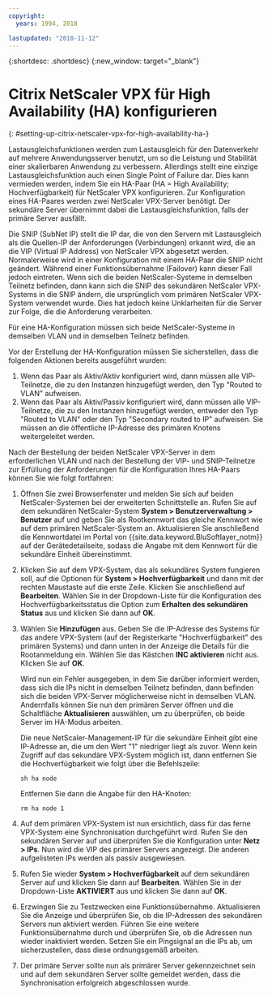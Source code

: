 ```yaml
---
copyright:
  years: 1994, 2018

lastupdated: "2018-11-12"
---
```


{:shortdesc: .shortdesc}
{:new_window: target="_blank"}

# Citrix NetScaler VPX für High Availability (HA) konfigurieren
{: #setting-up-citrix-netscaler-vpx-for-high-availability-ha-}

Lastausgleichsfunktionen werden zum Lastausgleich für den Datenverkehr auf mehrere Anwendungsserver benutzt, um so die Leistung und Stabilität einer skalierbaren Anwendung zu verbessern. Allerdings stellt eine einzige Lastausgleichsfunktion auch einen Single Point of Failure dar. Dies kann vermieden werden, indem Sie ein HA-Paar (HA = High Availability; Hochverfügbarkeit) für NetScaler VPX konfigurieren. Zur Konfiguration eines HA-Paares werden zwei NetScaler VPX-Server benötigt. Der sekundäre Server übernimmt dabei die Lastausgleichsfunktion, falls der primäre Server ausfällt. 

Die SNIP (SubNet IP) stellt die IP dar, die von den Servern mit Lastausgleich als die Quellen-IP der Anforderungen (Verbindungen) erkannt wird, die an die VIP (Virtual IP Address) von NetScaler VPX abgesetzt werden. Normalerweise wird in einer Konfiguration mit einem HA-Paar die SNIP nicht geändert. Während einer Funktionsübernahme (Failover) kann dieser Fall jedoch eintreten. Wenn sich die beiden NetScaler-Systeme in demselben Teilnetz befinden, dann kann sich die SNIP des sekundären NetScaler VPX-Systems in die SNIP ändern, die ursprünglich vom primären NetScaler VPX-System verwendet wurde. Dies hat jedoch keine Unklarheiten für die Server zur Folge, die die Anforderung verarbeiten.

Für eine HA-Konfiguration müssen sich beide NetScaler-Systeme in demselben VLAN und in demselben Teilnetz befinden.

Vor der Erstellung der HA-Konfiguration müssen Sie sicherstellen, dass die folgenden Aktionen bereits ausgeführt wurden:

1. Wenn das Paar als Aktiv/Aktiv konfiguriert wird, dann müssen alle VIP-Teilnetze, die zu den Instanzen hinzugefügt werden, den Typ "Routed to VLAN" aufweisen.
2. Wenn das Paar als Aktiv/Passiv konfiguriert wird, dann müssen alle VIP-Teilnetze, die zu den Instanzen hinzugefügt werden, entweder den Typ "Routed to VLAN" oder den Typ "Secondary routed to IP" aufweisen. Sie müssen an die öffentliche IP-Adresse des primären Knotens weitergeleitet werden.

Nach der Bestellung der beiden NetScaler VPX-Server in dem erforderlichen VLAN und nach der Bestellung der VIP- und SNIP-Teilnetze zur Erfüllung der Anforderungen für die Konfiguration Ihres HA-Paars können Sie wie folgt fortfahren:

1. Öffnen Sie zwei Browserfenster und melden Sie sich auf beiden NetScaler-Systemen bei der erweiterten Schnittstelle an. Rufen Sie auf dem sekundären NetScaler-System **System > Benutzerverwaltung > Benutzer** auf und geben Sie als Rootkennwort das gleiche Kennwort wie auf dem primären NetScaler-System an. Aktualisieren Sie anschließend die Kennwortdatei im Portal von {{site.data.keyword.BluSoftlayer_notm}} auf der Gerätedetailseite, sodass die Angabe mit dem Kennwort für die sekundäre Einheit übereinstimmt.

2. Klicken Sie auf dem VPX-System, das als sekundäres System fungieren soll, auf die Optionen für **System > Hochverfügbarkeit** und dann mit der rechten Maustaste auf die erste Zeile. Klicken Sie anschließend auf **Bearbeiten**. Wählen Sie in der Dropdown-Liste für die Konfiguration des Hochverfügbarkeitsstatus die Option zum **Erhalten des sekundären Status** aus und klicken Sie dann auf **OK**.

3. Wählen Sie **Hinzufügen** aus. Geben Sie die IP-Adresse des Systems für das andere VPX-System (auf der Registerkarte "Hochverfügbarkeit" des primären Systems) und dann unten in der Anzeige die Details für die Rootanmeldung ein. Wählen Sie das Kästchen **INC aktivieren** nicht aus. Klicken Sie auf **OK**. 
	
	Wird nun ein Fehler ausgegeben, in dem Sie darüber informiert werden, dass sich die IPs nicht in demselben Teilnetz befinden, dann befinden sich die beiden VPX-Server möglicherweise nicht in demselben VLAN. Andernfalls können Sie nun den primären Server öffnen und die Schaltfläche **Aktualisieren** auswählen, um zu überprüfen, ob beide Server im HA-Modus arbeiten. 

	Die neue NetScaler-Management-IP für die sekundäre Einheit gibt eine IP-Adresse an, die um den Wert "1" niedriger liegt als zuvor. Wenn kein Zugriff auf das sekundäre VPX-System möglich ist, dann entfernen Sie die Hochverfügbarkeit wie folgt über die Befehlszeile:

	`sh ha node`

	Entfernen Sie dann die Angabe für den HA-Knoten:
	
	`rm ha node 1`

4. Auf dem primären VPX-System ist nun ersichtlich, dass für das ferne VPX-System eine Synchronisation durchgeführt wird. Rufen Sie den sekundären Server auf und überprüfen Sie die Konfiguration unter **Netz > IPs**. Nun wird die VIP des primärer Servers angezeigt. Die anderen aufgelisteten IPs werden als passiv ausgewiesen.

6. Rufen Sie wieder **System > Hochverfügbarkeit** auf dem sekundären Server auf und klicken Sie dann auf **Bearbeiten**. Wählen Sie in der Dropdown-Liste **AKTIVIERT** aus und klicken Sie dann auf **OK**.

7. Erzwingen Sie zu Testzwecken eine Funktionsübernahme. Aktualisieren Sie die Anzeige und überprüfen Sie, ob die IP-Adressen des sekundären Servers nun aktiviert werden. Führen Sie eine weitere Funktionsübernahme durch und überprüfen Sie, ob die Adressen nun wieder inaktiviert werden. Setzen Sie ein Pingsignal an die IPs ab, um sicherzustellen, dass diese ordnungsgemäß arbeiten.

8. Der primäre Server sollte nun als primärer Server gekennzeichnet sein und auf dem sekundären Server sollte gemeldet werden, dass die Synchronisation erfolgreich abgeschlossen wurde.
